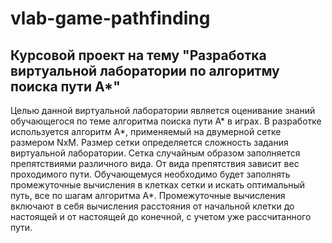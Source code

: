 # vlab-game-pathfinding
## Курсовой проект на тему "Разработка виртуальной лаборатории по алгоритму поиска пути А*"
Целью данной виртуальной лаборатории является оценивание знаний обучающегося по теме алгоритма поиска пути А* в играх. В разработке используется алгоритм А*, применяемый на двумерной сетке размером NxM. Размер сетки определяется сложность задания виртуальной лаборатории. Сетка случайным образом заполняется препятствиями различного вида. От вида препятствия зависит вес проходимого пути. Обучающемуся необходимо будет заполнять промежуточные вычисления в клетках сетки и искать оптимальный путь, все по шагам алгоритма А*. Промежуточные вычисления включают в себя вычисления расстояния от начальной клетки до настоящей и от настоящей до конечной, с учетом уже рассчитанного пути.
